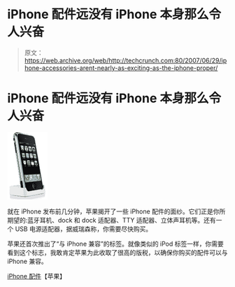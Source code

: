 # iPhone 配件远没有 iPhone 本身那么令人兴奋

> 原文：<https://web.archive.org/web/http://techcrunch.com:80/2007/06/29/iphone-accessories-arent-nearly-as-exciting-as-the-iphone-proper/>

# iPhone 配件远没有 iPhone 本身那么令人兴奋

[![iphonedock.png](img/1d07f9bd02c1280c167bf141df1192ac.png)](https://web.archive.org/web/20130628204222/http://tctechcrunch2011.files.wordpress.com/2007/06/iphonedock.png "iphonedock.png")

就在 iPhone 发布前几分钟，苹果揭开了一些 iPhone 配件的面纱。它们正是你所期望的:蓝牙耳机、dock 和 dock 适配器、TTY 适配器、立体声耳机等。还有一个 USB 电源适配器，据威瑞森称，你需要尽快购买。

苹果还首次推出了“与 iPhone 兼容”的标签。就像类似的 iPod 标签一样，你需要看到这个标志，我敢肯定苹果为此收取了很高的版税，以确保你购买的配件可以与 iPhone 兼容。

[iPhone 配件](https://web.archive.org/web/20130628204222/http://www.apple.com/iphone/accessories/)【苹果】